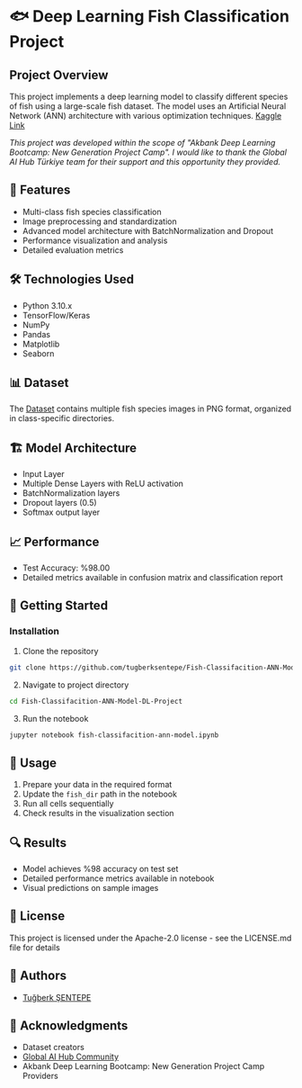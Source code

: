 # 🐟 Deep Learning Fish Classification Project

## Project Overview
This project implements a deep learning model to classify different species of fish using a large-scale fish dataset. The model uses an Artificial Neural Network (ANN) architecture with various optimization techniques. [Kaggle Link](https://www.kaggle.com/code/sentepetugberk/fish-classifacition-ann-model)

*This project was developed within the scope of "Akbank Deep Learning Bootcamp: New Generation Project Camp". I would like to thank the Global AI Hub Türkiye team for their support and this opportunity they provided.*

## 🎯 Features
- Multi-class fish species classification
- Image preprocessing and standardization
- Advanced model architecture with BatchNormalization and Dropout
- Performance visualization and analysis
- Detailed evaluation metrics

## 🛠️ Technologies Used
- Python 3.10.x
- TensorFlow/Keras
- NumPy
- Pandas
- Matplotlib
- Seaborn

## 📊 Dataset
The [Dataset](https://www.kaggle.com/datasets/crowww/a-large-scale-fish-dataset) contains multiple fish species images in PNG format, organized in class-specific directories.

## 🏗️ Model Architecture
- Input Layer
- Multiple Dense Layers with ReLU activation
- BatchNormalization layers
- Dropout layers (0.5)
- Softmax output layer

## 📈 Performance
- Test Accuracy: %98.00
- Detailed metrics available in confusion matrix and classification report

## 🚀 Getting Started

### Installation
1. Clone the repository
```bash
git clone https://github.com/tugberksentepe/Fish-Classifacition-ANN-Model-DL-Project.git
```

2. Navigate to project directory
```bash
cd Fish-Classifacition-ANN-Model-DL-Project
```

3. Run the notebook
```bash
jupyter notebook fish-classifacition-ann-model.ipynb
```

## 📝 Usage
1. Prepare your data in the required format
2. Update the `fish_dir` path in the notebook
3. Run all cells sequentially
4. Check results in the visualization section

## 🔍 Results
- Model achieves %98 accuracy on test set
- Detailed performance metrics available in notebook
- Visual predictions on sample images

## 📜 License
This project is licensed under the Apache-2.0 license - see the LICENSE.md file for details

## 👥 Authors
- [Tuğberk ŞENTEPE](https://www.linkedin.com/in/tugberksentepe/)

## 🙏 Acknowledgments
- Dataset creators
- [Global AI Hub Community](https://www.instagram.com/turkishaihub/)
- Akbank Deep Learning Bootcamp: New Generation Project Camp Providers
